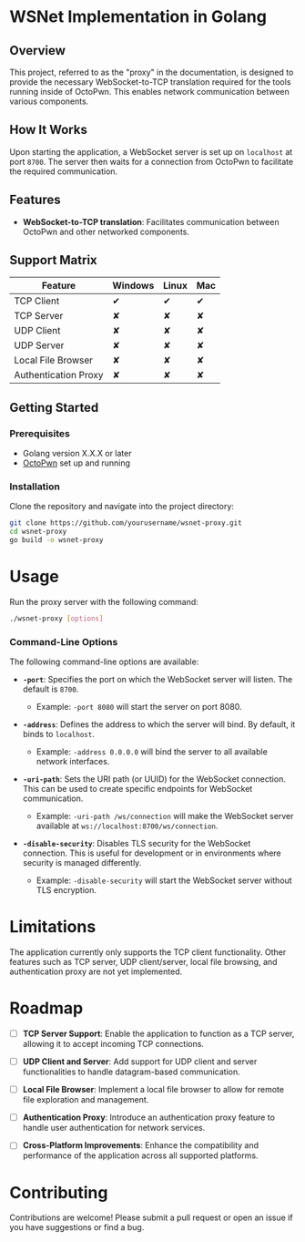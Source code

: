 # WSNet Implementation in Golang

## Overview
This project, referred to as the "proxy" in the documentation, is designed to provide the necessary WebSocket-to-TCP translation required for the tools running inside of OctoPwn. This enables network communication between various components.

## How It Works
Upon starting the application, a WebSocket server is set up on `localhost` at port `8700`. The server then waits for a connection from OctoPwn to facilitate the required communication.

## Features
- **WebSocket-to-TCP translation**: Facilitates communication between OctoPwn and other networked components.

## Support Matrix

| Feature                 | Windows | Linux | Mac |
|-------------------------|---------|-------|-----|
| TCP Client              | ✔       | ✔     | ✔   |
| TCP Server              | ✘       | ✘     | ✘   |
| UDP Client              | ✘       | ✘     | ✘   |
| UDP Server              | ✘       | ✘     | ✘   |
| Local File Browser      | ✘       | ✘     | ✘   |
| Authentication Proxy    | ✘       | ✘     | ✘   |

## Getting Started
### Prerequisites
- Golang version X.X.X or later
- [OctoPwn](link_to_octopwn) set up and running

### Installation
Clone the repository and navigate into the project directory:

```bash
git clone https://github.com/yourusername/wsnet-proxy.git
cd wsnet-proxy
go build -o wsnet-proxy
```

# Usage
Run the proxy server with the following command:
```bash
./wsnet-proxy [options]
```

### Command-Line Options

The following command-line options are available:

- **`-port`**: Specifies the port on which the WebSocket server will listen. The default is `8700`.
  - Example: `-port 8080` will start the server on port 8080.
  
- **`-address`**: Defines the address to which the server will bind. By default, it binds to `localhost`.
  - Example: `-address 0.0.0.0` will bind the server to all available network interfaces.
  
- **`-uri-path`**: Sets the URI path (or UUID) for the WebSocket connection. This can be used to create specific endpoints for WebSocket communication.
  - Example: `-uri-path /ws/connection` will make the WebSocket server available at `ws://localhost:8700/ws/connection`.
  
- **`-disable-security`**: Disables TLS security for the WebSocket connection. This is useful for development or in environments where security is managed differently.
  - Example: `-disable-security` will start the WebSocket server without TLS encryption.

# Limitations
The application currently only supports the TCP client functionality. Other features such as TCP server, UDP client/server, local file browsing, and authentication proxy are not yet implemented.

# Roadmap

- [ ] **TCP Server Support**: Enable the application to function as a TCP server, allowing it to accept incoming TCP connections.
- [ ] **UDP Client and Server**: Add support for UDP client and server functionalities to handle datagram-based communication.
- [ ] **Local File Browser**: Implement a local file browser to allow for remote file exploration and management.
- [ ] **Authentication Proxy**: Introduce an authentication proxy feature to handle user authentication for network services.
- [ ] **Cross-Platform Improvements**: Enhance the compatibility and performance of the application across all supported platforms.


# Contributing
Contributions are welcome! Please submit a pull request or open an issue if you have suggestions or find a bug.